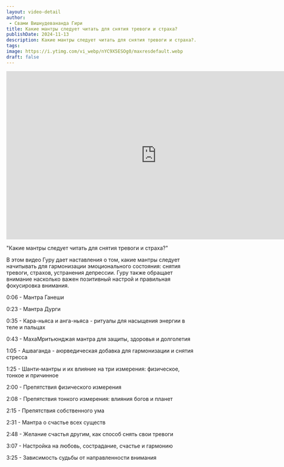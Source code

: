 ```yaml
---
layout: video-detail
author:
 - Свами Вишнудевананда Гири
title: Какие мантры следует читать для снятия тревоги и страха?
publishDate: 2024-11-13
description: Какие мантры следует читать для снятия тревоги и страха?. 
tags: 
image: https://i.ytimg.com/vi_webp/nYC9X5ESOg0/maxresdefault.webp
draft: false
---
```


<iframe width="790" height="444" src="https://www.youtube.com/embed/nYC9X5ESOg0" frameborder="0" allowfullscreen=""></iframe> 

  "Какие мантры следует читать для снятия тревоги и страха?"

 В этом видео Гуру дает наставления о том, какие мантры следует начитывать для гармонизации эмоционального состояния: снятия тревоги, страхов, устранения депрессии. Гуру также обращает внимание насколько важен позитивный настрой и правильная фокусировка внимания.

  
 0:06 - Мантра Ганеши

 0:23 - Мантра Дурги

 0:35 - Кара-ньяса и анга-ньяса - ритуалы для насыщения энергии в теле и пальцах

 0:43 - МахаМритьюнджая мантра для защиты, здоровья и долголетия

 1:05 - Ашваганда - аюрведическая добавка для гармонизации и снятия стресса

 1:25 - Шанти-мантры и их влияние на три измерения: физическое, тонкое и причинное

 2:00 - Препятствия физического измерения

 2:08 - Препятствия тонкого измерения: влияния богов и планет

 2:15 - Препятствия собственного ума

 2:31 - Мантра о счастье всех существ

 2:48 - Желание счастья другим, как способ снять свои тревоги

 3:07 - Настройка на любовь, сострадание, счастье и гармонию

 3:25 - Зависимость судьбы от направленности внимания

  

 